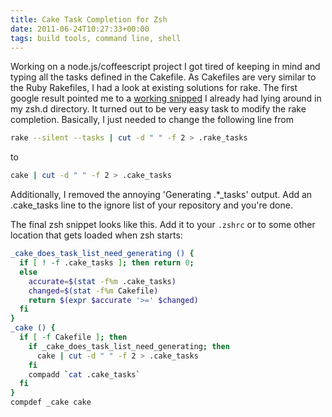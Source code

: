 ```yaml
---
title: Cake Task Completion for Zsh
date: 2011-06-24T10:27:33+00:00
tags: build tools, command line, shell
---
```

Working on a node.js/coffeescript project I got tired of keeping in
mind and typing all the tasks defined in the Cakefile. As Cakefiles are very
similar to the Ruby Rakefiles, I had a look at existing solutions for
rake. The first google result pointed me to a 
[working snipped](http://weblog.rubyonrails.org/2006/3/9/fast-rake-task-completion-for-zsh) I
already had lying around in my zsh.d directory. It turned out to be very
easy task to modify the rake completion.
Basically, I just needed to change the following line from

```bash
rake --silent --tasks | cut -d " " -f 2 > .rake_tasks
```

to

```bash
cake | cut -d " " -f 2 > .cake_tasks
```

Additionally, I removed the annoying 'Generating .\*_tasks' output. Add
an .cake_tasks line to the ignore list of your repository and you're
done.

The final zsh snippet looks like this. Add it to your `.zshrc` or to
some other location that gets loaded when zsh starts:

```bash
_cake_does_task_list_need_generating () {
  if [ ! -f .cake_tasks ]; then return 0;
  else
    accurate=$(stat -f%m .cake_tasks)
    changed=$(stat -f%m Cakefile)
    return $(expr $accurate '>=' $changed)
  fi
}
_cake () {
  if [ -f Cakefile ]; then
    if _cake_does_task_list_need_generating; then
      cake | cut -d " " -f 2 > .cake_tasks
    fi
    compadd `cat .cake_tasks`
  fi
}
compdef _cake cake
```
